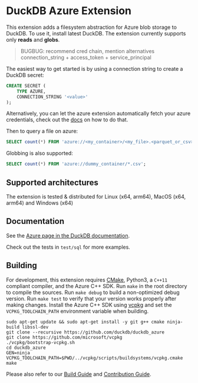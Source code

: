 # DuckDB Azure Extension

This extension adds a filesystem abstraction for Azure blob storage to DuckDB. To use it, install latest DuckDB. The extension currently supports only **reads** and **globs**.

> BUGBUG: recommend cred chain, mention alternatives connection_string + access_token + service_principal

The easiest way to get started is by using a connection string to create a DuckDB secret:
```sql
CREATE SECRET (
    TYPE AZURE,
    CONNECTION_STRING '<value>'
);
```
Alternatively, you can let the azure extension automatically fetch your azure credentials, check out the [docs](https://duckdb.org/docs/extensions/azure#credential_chain-provider) on how to do that.

Then to query a file on azure:
```sql
SELECT count(*) FROM 'azure://<my_container>/<my_file>.<parquet_or_csv>';
```

Globbing is also supported:
```sql
SELECT count(*) FROM 'azure://dummy_container/*.csv';
```

## Supported architectures

The extension is tested & distributed for Linux (x64, arm64), MacOS (x64, arm64) and Windows (x64)

## Documentation

See the [Azure page in the DuckDB documentation](https://duckdb.org/docs/extensions/azure).

Check out the tests in `test/sql` for more examples.

## Building

For development, this extension requires [CMake](https://cmake.org), Python3, a `C++11` compliant compiler, and the Azure C++ SDK. Run `make` in the root directory to compile the sources. Run `make debug` to build a non-optimized debug version. Run `make test` to verify that your version works properly after making changes. Install the Azure C++ SDK using [vcpkg](https://vcpkg.io/en/getting-started.html) and set the `VCPKG_TOOLCHAIN_PATH` environment variable when building.

```shell
sudo apt-get update && sudo apt-get install -y git g++ cmake ninja-build libssl-dev
git clone --recursive https://github.com/duckdb/duckdb_azure
git clone https://github.com/microsoft/vcpkg
./vcpkg/bootstrap-vcpkg.sh
cd duckdb_azure
GEN=ninja VCPKG_TOOLCHAIN_PATH=$PWD/../vcpkg/scripts/buildsystems/vcpkg.cmake make
```

Please also refer to our [Build Guide](https://duckdb.org/dev/building) and [Contribution Guide]([CONTRIBUTING.md](https://github.com/duckdb/duckdb/blob/main/CONTRIBUTING.md)).

